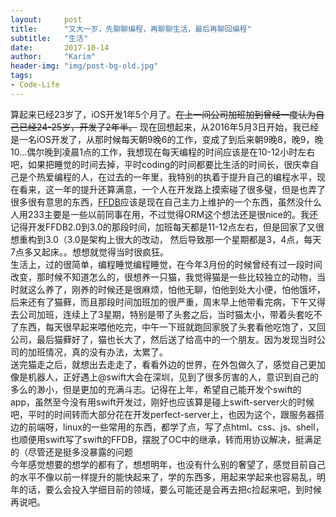 ```yaml
---
layout:     post
title:      "又大一岁，先聊聊编程，再聊聊生活，最后再聊回编程"
subtitle:   "生活"
date:       2017-10-14
author:     "Karim"
header-img: "img/post-bg-old.jpg"
tags:
- Code-Life
---
```


算起来已经23岁了，iOS开发1年5个月了。~~在上一间公司加班加到曾经一度认为自己已经24-25岁，开发了2年半。~~
现在回想起来，从2016年5月3日开始，我已经是一名iOS开发了，从那时候每天朝9晚6的工作，变成了到后来朝9晚8，晚9，晚10...偶尔晚到凌晨1点的工作，我想现在每天编程的时间应该是在10-12小时左右吧，如果把睡觉的时间去掉，平时coding的时间都要比生活的时间长，很庆幸自己是个热爱编程的人，在过去的一年里，我特别的执着于提升自己的编程水平，现在看来，这一年的提升还算满意，一个人在开发路上摸索碰了很多璧，但是也弄了很多很有意思的东西，[FFDB](https://github.com/Fidetro/FFDB)应该是现在自己主力上维护的一个东西，虽然没什么人用233主要是一些以前同事在用，不过觉得ORM这个想法还是很nice的。我还记得开发FFDB2.0到3.0的那段时间，加班每天都是11-12点左右，但是回家了又很想重构到3.0（3.0是架构上很大的改动， 然后导致那一个星期都是3，4点，每天7点多又起床。。想想就觉得当时很疯狂。  
生活上，过的很简单，编程睡觉编程睡觉，在今年3月份的时候曾经有过一段时间改变，那时候不知道怎么的，很想养一只猫，我觉得猫是一些比较独立的动物，当时就这么养了，刚养的时候还是很麻烦，怕他无聊，怕他到处大小便，怕他饿坏，后来还有了猫藓，而且那段时间加班加的很严重，周末早上他带看完病，下午又得去公司加班，连续上了3星期，特别是带了头套之后，当时猫太小，带着头套吃不了东西，每天很早起来喂他吃完，中午一下班就跑回家脱了头套看他吃饱了，又回公司，最后猫藓好了，猫也长大了，然后送了给高中的一个朋友。因为发现当时公司的加班情况，真的没有办法，太累了。  
送完猫走之后，就想出去走走了，看看外边的世界，在外包做久了，感觉自己更加像是机器人，正好遇上@swift大会在深圳，见到了很多厉害的人，意识到自己的多么的渺小，但是更加的充满斗志。记得在上年，希望自己能开发个swift的app，虽然至今没有用swift开发过，刚好也应该算是碰上swift-server火的时候吧，平时的时间转而大部分花在开发perfect-server上，也因为这个，跟服务器搭边的前端呀，linux的一些常用的东西，都学了点，写了点html、css、js、shell，也顺便用swift写了swift的FFDB，摆脱了OC中的继承，转而用协议解决，挺满足的（尽管还是挺多没暴露的问题  
今年感觉想要的想学的都有了，想想明年，也没有什么别的奢望了，感觉目前自己的水平不像以前一样提升的能快起来了，学的东西多，用起来学起来也容易乱，明年的话，要么会投入学细目前的领域，要么可能还是会再去把c捡起来吧，到时候再说吧。
